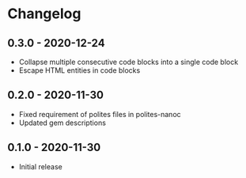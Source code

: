 # Changelog

## 0.3.0 - 2020-12-24

- Collapse multiple consecutive code blocks into a single code block
- Escape HTML entities in code blocks

## 0.2.0 - 2020-11-30

- Fixed requirement of polites files in polites-nanoc
- Updated gem descriptions

## 0.1.0 - 2020-11-30

- Initial release
